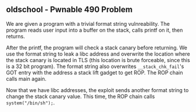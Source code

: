 ## oldschool - Pwnable 490 Problem

We are given a program with a trivial format string vulnreability. The
program reads user input into a buffer on the stack, calls printf on it,
then returns.

After the printf, the program will check a stack canary before
returning. We use the format string to leak a libc address and overwrite
the location where the stack canary is located in TLS (this location is brute
forceable, since this is a 32 bit program). The format string also
overwrites `__stack_chk_fail`'s GOT entry with the address a stack lift
gadget to get ROP. The ROP chain calls main again.

Now that we have libc addresses, the exploit sends another format string
to change the stack canary value. This time, the ROP chain calls
`system("/bin/sh");`.
